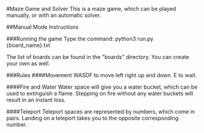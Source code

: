 #Maze Game and Solver
This is a maze game, which can be played manually, or with an automatic solver.

##Manual Mode Instructions

###Running the game
Type the command:
python3 run.py {board_name}.txt

The list of boards can be found in the "boards" directory. You can create your own as well.

###Rules
####Movement
WASDF to move left right up and down.
E to wait.

####Fire and Water
Water space will give you a water bucket, which can be used to extinguish a flame. Stepping on fire without any water buckets will result in an instant loss.

####Teleport
Teleport spaces are represented by numbers, which come in pairs. Landing on a teleport takes you to the opposite corresponding number.

